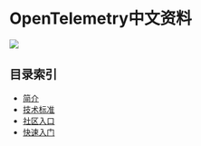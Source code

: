 # OpenTelemetry中文资料

![](./assets/logo.png)

## 目录索引
- [简介](./about/Readme.md)
- [技术标准](./specification/Readme.md) 
- [社区入口](community/Readme.md)
- [快速入门](QUICKSTART.md)
